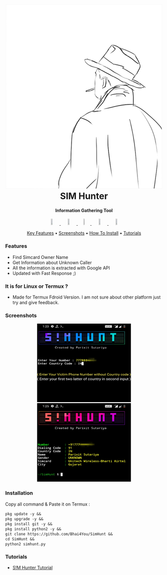 
<h1 align="center">
  <br>
  <a href="#"><img src="https://raw.githubusercontent.com/Bhai4You/bhai4you/master/7489.gif" alt=""></a>
  <br>
  SIM Hunter
  <br>
</h1>

<h4 align="center">Information Gathering Tool</h4>

<p align="center">
  <a href="#">
    <img src="https://www.pngitem.com/pimgs/b/255-2559450_volume-icon-png.png" width=10% height=10%>
  </a>
<a href="#">
      <img src="https://encrypted-tbn0.gstatic.com/images?q=tbn:ANd9GcSz7GD4mx6FIREU6Klv8pxVM8vlhgDhmfToGw&usqp=CAU" width=10% height=10%>
  </a>
<a href="#">
      <img src="https://www.freeiconspng.com/download/25737" width=8% height=4%>
  </a>
  <a href="#">
      <img src="https://encrypted-tbn0.gstatic.com/images?q=tbn:ANd9GcTijyDtbp41rNnz6MuNJhBCz1PqA0tZlty2mg&usqp=CAU" width=10% height=10%>
  </a>

  <a href="#">
    <img src="https://www.freeiconspng.com/download/4222" width=10% height=10%>
</p>

<p align="center">
  <a href="#features">Key Features</a> •
  <a href="#screenshots">Screenshots</a> •
  <a href="#installation">How To Install</a> •
  <a href="#tutorials">Tutorials</a>
  
</p>


</p>

### Features
- Find Simcard Owner Name
- Get Information about Unknown Caller
- All the information is extracted with Google API
- Updated with Fast Response ;)


### It is for Linux or Termux ?
- Made for Termux Fdroid Version. I am not sure about other platform just try and give feedback.

### Screenshots
<p align="center">
<a href="https://bhai4you.blogspot.com/2021/12/mr.robot.html"><img src="https://raw.githubusercontent.com/Bhai4You/bhai4you/master/dists/Metasploit/extras/binary-all/Screenshot_20220329-132357__01.jpg" alt="Mr. Robot" width="300" height="250"><img src="https://raw.githubusercontent.com/Bhai4You/bhai4you/master/dists/Metasploit/extras/binary-all/Screenshot_20220329-132544.jpg" alt="Mr. Robot" width="300" height="250">
</a></p>

### Installation

Copy all command & Paste it on Termux :
```
pkg update -y && 
pkg upgrade -y && 
pkg install git -y && 
pkg install python2 -y &&
git clone https://github.com/Bhai4You/SimHunt && 
cd SimHunt && 
python2 simhunt.py
```

### Tutorials

- [S!M Hunter Tutorial](https://bhai4you.blogspot.com/2022/03/sim-hunter-sim-information-gathering.html?m=1)
